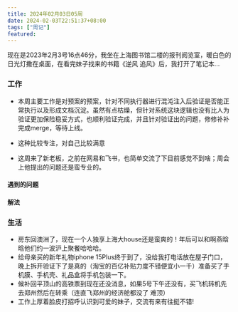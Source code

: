 ```yaml
---
title: 2024年02月03日05周
date: 2024-02-03T22:51:37+08:00
tags: ["周记"]
featured:
---
```


现在是2023年2月3号16点46分，我坐在上海图书馆二楼的报刊阅览室，暖白色的日光灯撒在桌面，在看完妹子找来的书籍《逆风 追风》后，我打开了笔记本...
<!--more-->

### 工作

- 本周主要工作是对预案的预案，针对不同执行器进行混沌注入后验证是否能正常执行以及形成文档沉淀。虽然有点枯燥，但针对系统这块逻辑也没有比人为验证更加保险稳妥方式，也顺利验证完成，并且针对验证出的问题，修修补补完成merge，等待上线。

- 这种比较专注，对自己比较满意

- 这周来了新老板，之前在网易和飞书，也简单交流了下目前感觉不到啥；周会上他提出的问题还是蛮专业的。

#### 遇到的问题

#### 解法


### 生活

- 房东回澳洲了，现在一个人独享上海大house还是蛮爽的！年后可以和啊燕晗晗他们约一波沪上聚餐哈哈哈。
- 给母亲买的新年礼物iphone 15Plus终于到了，没给我打电话放在屋子门口，晚上拆开验证下了是真的（淘宝的百亿补贴力度不错便宜小一千）准备买了手机膜、手机壳、礼品盒将手机包装一下。
- 候补回平顶山的高铁票到现在还没消息，如果5号下午还没有，买飞机转机先去郑州然后在转乘（连直飞郑州的经济舱都没了 难顶）
- 工作上厚着脸皮打招呼认识到可爱的妹子，交流有来有往挺不错!